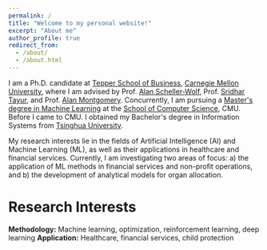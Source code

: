 ```yaml
---
permalink: /
title: "Welcome to my personal website!"
excerpt: "About me"
author_profile: true
redirect_from: 
  - /about/
  - /about.html
---
```


I am a Ph.D. candidate at [Tepper School of Business](https://www.cmu.edu/tepper/), [Carnegie Mellon University](https://www.cmu.edu/), where I am advised by Prof. [Alan Scheller-Wolf](https://www.cmu.edu/tepper/faculty-and-research/faculty-by-area/profiles/scheller-wolf-alan.html), Prof. [Sridhar Tayur](https://www.cmu.edu/tepper/faculty-and-research/faculty-by-area/profiles/tayur-sridhar.html), and Prof. [Alan Montgomery](https://www.cmu.edu/tepper/faculty-and-research/faculty-by-area/profiles/montgomery-alan.html). Concurrently, I am pursuing a [Master's degree in Machine Learning](https://www.ml.cmu.edu/academics/machine-learning-masters-curriculum.html) at the [School of Computer Science](https://www.cs.cmu.edu/), CMU. Before I came to CMU. I obtained my Bachelor's degree in Information Systems from [Tsinghua University](https://www.tsinghua.edu.cn/en/index.htm). 


My research interests lie in the fields of Artificial Intelligence (AI) and Machine Learning (ML), as well as their applications in healthcare and financial services. Currently, I am investigating two areas of focus: a) the application of ML methods in financial services and non-profit operations, and b) the development of analytical models for organ allocation.



# Research Interests

__Methodology:__ Machine learning, optimization, reinforcement learning, deep learning
__Application:__ Healthcare, financial services, child protection

